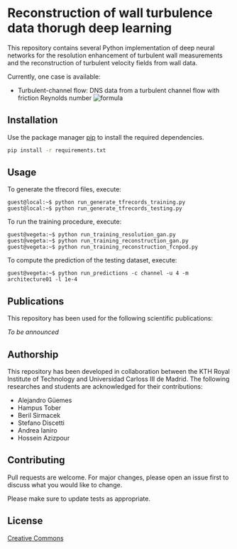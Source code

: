 # **Reconstruction of wall turbulence data thorugh deep learning**

This repository contains several Python implementation of deep neural networks for the resolution enhancement of turbulent wall measurements and the reconstruction of turbulent velocity fields from wall data.

Currently, one case is available:

*   Turbulent-channel flow: DNS data from a turbulent channel flow with friction Reynolds number ![formula](https://render.githubusercontent.com/render/math?math=Re_{\tau}=180) 

## **Installation**

Use the package manager [pip](https://pip.pypa.io/en/stable/) to install the required dependencies.

```bash
pip install -r requirements.txt
```

## **Usage**

To generate the tfrecord files, execute:

```console
guest@local:~$ python run_generate_tfrecords_training.py 
guest@local:~$ python run_generate_tfrecords_testing.py 
```

To run the training procedure, execute:

```console
guest@vegeta:~$ python run_training_resolution_gan.py
guest@vegeta:~$ python run_training_reconstruction_gan.py
guest@vegeta:~$ python run_training_reconstruction_fcnpod.py
```

To compute the prediction of the testing dataset, execute:

```console
guest@vegeta:~$ python run_predictions -c channel -u 4 -m architecture01 -l 1e-4
```

## **Publications**
This repository has been used for the following scientific publications:

*To be announced*

## **Authorship**
This repository has been developed in collaboration between the KTH Royal Institute of Technology and Universidad Carloss III de Madrid. The following researches and students are acknowledged for their contributions:
- Alejandro Güemes
- Hampus Tober
- Beril Sirmacek
- Stefano Discetti
- Andrea Ianiro
- Hossein Azizpour

## **Contributing**
Pull requests are welcome. For major changes, please open an issue first to discuss what you would like to change.

Please make sure to update tests as appropriate.

## **License**
[Creative Commons](https://creativecommons.org)
